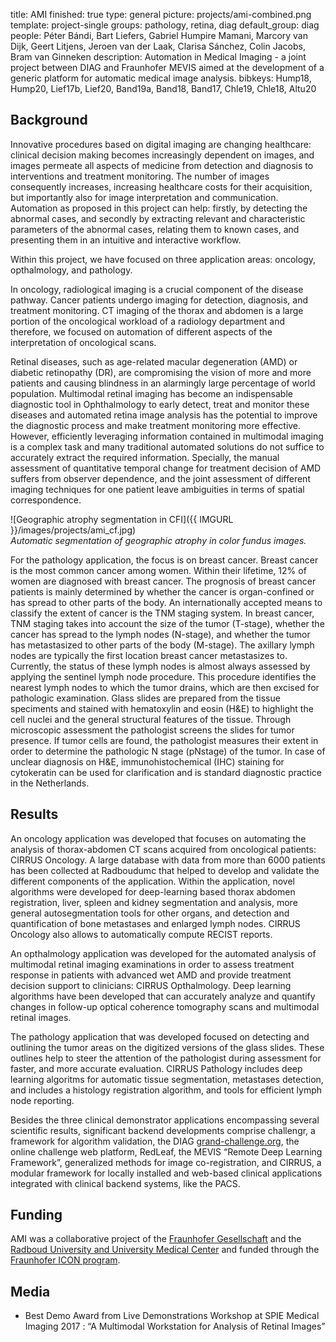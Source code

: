 title: AMI
finished: true
type: general
picture: projects/ami-combined.png
template: project-single
groups: pathology, retina, diag
default_group: diag
people: Péter Bándi, Bart Liefers, Gabriel Humpire Mamani, Marcory van Dijk, Geert Litjens, Jeroen van der Laak, Clarisa Sánchez, Colin Jacobs, Bram van Ginneken
description: Automation in Medical Imaging - a joint project between DIAG and Fraunhofer MEVIS aimed at the development of a generic platform for automatic medical image analysis.
bibkeys: Hump18, Hump20, Lief17b, Lief20, Band19a, Band18, Band17, Chle19, Chle18, Altu20

## Background
Innovative procedures based on digital imaging are changing healthcare: clinical decision making becomes increasingly dependent on images, and images permeate all aspects of medicine from detection and diagnosis to interventions and treatment monitoring. The number of images consequently increases, increasing healthcare costs for their acquisition, but importantly also for image interpretation and communication. Automation as proposed in this project can help: firstly, by detecting the abnormal cases, and secondly by extracting relevant and characteristic parameters of the abnormal cases, relating them to known cases, and presenting them in an intuitive and interactive workflow.

Within this project, we have focused on three application areas: oncology, opthalmology, and pathology.

In oncology, radiological imaging is a crucial component of the disease pathway. Cancer patients undergo imaging for detection, diagnosis, and treatment monitoring. CT imaging of the thorax and abdomen is a large portion of the oncological workload of a radiology department and therefore, we focused on automation of different aspects of the interpretation of oncological scans.

Retinal diseases, such as age-related macular degeneration (AMD) or diabetic retinopathy (DR), are compromising the vision of more and more patients and causing blindness in an alarmingly large percentage of world population. Multimodal retinal imaging has become an indispensable diagnostic tool in Ophthalmology to early detect, treat and monitor these diseases and automated retina image analysis has the potential to improve the diagnostic process and make treatment monitoring more effective. However, efficiently leveraging information contained in multimodal imaging is a complex task and many traditional automated solutions do not suffice to accurately extract the required information.  Specially, the manual assessment of quantitative temporal change for treatment decision of AMD suffers from observer dependence, and the joint assessment of different imaging techniques for one patient leave ambiguities in terms of spatial correspondence.

![Geographic atrophy segmentation in CFI]({{ IMGURL }}/images/projects/ami_cf.jpg)
<br>
<i>Automatic segmentation of geographic atrophy in color fundus images.</i>

For the pathology application, the focus is on breast cancer. Breast cancer is the most common cancer among women. Within their lifetime, 12% of women are diagnosed with breast cancer. The prognosis of breast cancer patients is mainly determined by whether the cancer is organ-confined or has spread to other parts of the body. An internationally accepted means to classify the extent of cancer is the TNM staging system. In breast cancer, TNM staging takes into account the size of the tumor (T-stage), whether the cancer has spread to the lymph nodes (N-stage), and whether the tumor has metastasized to other parts of the body (M-stage). The axillary lymph nodes are typically the first location breast cancer metastasizes to. Currently, the status of these lymph nodes is almost always assessed by applying the sentinel lymph node procedure. This procedure identifies the nearest lymph nodes to which the tumor drains, which are then excised for pathologic examination. Glass slides are prepared from the tissue speciments and stained with hematoxylin and eosin (H&E) to highlight the cell nuclei and the general structural features of the tissue. Through microscopic assessment the pathologist screens the slides for tumor presence. If tumor cells are found, the pathologist measures their extent in order to determine the pathologic N stage (pNstage) of the tumor. In case of unclear diagnosis on H&E, immunohistochemical (IHC) staining for cytokeratin can be used for clarification and is standard diagnostic practice in the Netherlands.

## Results
An oncology application was developed that focuses on automating the analysis of thorax-abdomen CT scans acquired from oncological patients: CIRRUS Oncology. A large database with data from more than 6000 patients has been collected at Radboudumc that helped to develop and validate the different components of the application. Within the application, novel algorithms were developed for deep-learning based thorax abdomen registration, liver, spleen and kidney segmentation and analysis, more general autosegmentation tools for other organs, and detection and quantification of bone metastases and enlarged lymph nodes. CIRRUS Oncology also allows to automatically compute RECIST reports.

An opthalmology application was developed for the automated analysis of multimodal retinal imaging examinations in order to assess treatment response in patients with advanced wet AMD and provide treatment decision support to clinicians: CIRRUS Opthalmology. Deep learning algorithms have been developed that can accurately analyze and quantify changes in follow-up optical coherence tomography scans and multimodal retinal images.

The pathology application that was developed focused on detecting and outlining the tumor areas on the digitized versions of the glass slides. These outlines help to steer the attention of the pathologist during assessment for faster, and more accurate evaluation. CIRRUS Pathology includes deep learning algoritms for automatic tissue segmentation, metastases detection, and includes a histology registration algorithm, and tools for efficient lymph node reporting.

Besides the three clinical demonstrator applications encompassing several scientific results, significant backend developments comprise challengr, a framework for algorithm validation, the DIAG [grand-challenge.org](https://grand-challenge.org/), the online challenge web platform, RedLeaf, the MEVIS “Remote Deep Learning Framework”, generalized methods for image co-registration, and CIRRUS, a modular framework for locally installed and web-based clinical applications integrated with clinical backend systems, like the PACS.

## Funding
AMI was a collaborative project of the [Fraunhofer Gesellschaft](https://www.fraunhofer.de/) and the [Radboud University and University Medical Center](https://www.radboudumc.nl/en/research) and funded through the [Fraunhofer ICON program](https://www.fraunhofer.de/en/about-fraunhofer/profile-structure/facts-and-figures/finances/international-revenue.html).

## Media
- Best Demo Award from Live Demonstrations Workshop at SPIE Medical Imaging 2017 : “A Multimodal Workstation for Analysis of Retinal Images”
